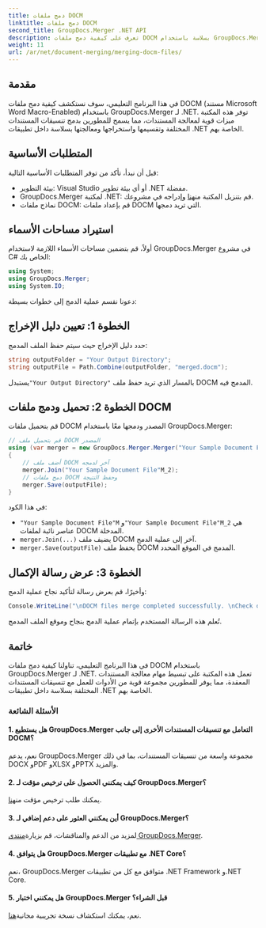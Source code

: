 ```yaml
---
title: دمج ملفات DOCM
linktitle: دمج ملفات DOCM
second_title: GroupDocs.Merger .NET API
description: تعرف على كيفية دمج ملفات DOCM بسلاسة باستخدام GroupDocs.Merger لـ .NET. معالجة بسيطة وفعالة للمستندات لتطبيقات .NET.
weight: 11
url: /ar/net/document-merging/merging-docm-files/
---
```

## مقدمة
في هذا البرنامج التعليمي، سوف نستكشف كيفية دمج ملفات DOCM (مستند Microsoft Word Macro-Enabled) باستخدام GroupDocs.Merger لـ .NET. توفر هذه المكتبة ميزات قوية لمعالجة المستندات، مما يسمح للمطورين بدمج تنسيقات المستندات المختلفة وتقسيمها واستخراجها ومعالجتها بسلاسة داخل تطبيقات .NET الخاصة بهم.
## المتطلبات الأساسية
قبل أن نبدأ، تأكد من توفر المتطلبات الأساسية التالية:
- بيئة التطوير: Visual Studio أو أي بيئة تطوير .NET مفضلة.
-  GroupDocs.Merger لمكتبة .NET: قم بتنزيل المكتبة من[هنا](https://releases.groupdocs.com/merger/net/) وإدراجه في مشروعك.
- نماذج ملفات DOCM: قم بإعداد ملفات DOCM التي تريد دمجها.
  

## استيراد مساحات الأسماء
أولاً، قم بتضمين مساحات الأسماء اللازمة لاستخدام GroupDocs.Merger في مشروع C# الخاص بك:
```csharp
using System; 
using GroupDocs.Merger;
using System.IO;
```

دعونا نقسم عملية الدمج إلى خطوات بسيطة:
## الخطوة 1: تعيين دليل الإخراج
حدد دليل الإخراج حيث سيتم حفظ الملف المدمج:
```csharp
string outputFolder = "Your Output Directory";
string outputFile = Path.Combine(outputFolder, "merged.docm");
```
 يستبدل`"Your Output Directory"` بالمسار الذي تريد حفظ ملف DOCM المدمج فيه.
## الخطوة 2: تحميل ودمج ملفات DOCM
قم بتحميل ملفات DOCM المصدر ودمجها معًا باستخدام GroupDocs.Merger:
```csharp
// قم بتحميل ملف DOCM المصدر
using (var merger = new GroupDocs.Merger.Merger("Your Sample Document File"M))
{
    // أضف ملف DOCM آخر لدمجه
    merger.Join("Your Sample Document File"M_2);
    // دمج ملفات DOCM وحفظ النتيجة
    merger.Save(outputFile);
}
```
في هذا الكود:
- `"Your Sample Document File"M` و`"Your Sample Document File"M_2` هي عناصر نائبة لملفات DOCM المدخلة.
- `merger.Join(...)` يضيف ملف DOCM آخر إلى عملية الدمج.
- `merger.Save(outputFile)` يحفظ ملف DOCM المدمج في الموقع المحدد.
## الخطوة 3: عرض رسالة الإكمال
وأخيرًا، قم بعرض رسالة لتأكيد نجاح عملية الدمج:
```csharp
Console.WriteLine("\nDOCM files merge completed successfully. \nCheck output in {0}", outputFolder);
```
تُعلم هذه الرسالة المستخدم بإتمام عملية الدمج بنجاح وموقع الملف المدمج.

## خاتمة
في هذا البرنامج التعليمي، تناولنا كيفية دمج ملفات DOCM باستخدام GroupDocs.Merger لـ .NET. تعمل هذه المكتبة على تبسيط مهام معالجة المستندات المعقدة، مما يوفر للمطورين مجموعة قوية من الأدوات للعمل مع تنسيقات المستندات المختلفة بسلاسة داخل تطبيقات .NET الخاصة بهم.

### الأسئلة الشائعة
#### 1. هل يستطيع GroupDocs.Merger التعامل مع تنسيقات المستندات الأخرى إلى جانب DOCM؟
نعم، يدعم GroupDocs.Merger مجموعة واسعة من تنسيقات المستندات، بما في ذلك DOCX وPDF وXLSX وPPTX والمزيد.
#### 2. كيف يمكنني الحصول على ترخيص مؤقت لـ GroupDocs.Merger؟
 يمكنك طلب ترخيص مؤقت من[هنا](https://purchase.groupdocs.com/temporary-license/).
#### 3. أين يمكنني العثور على دعم إضافي لـ GroupDocs.Merger؟
 لمزيد من الدعم والمناقشات، قم بزيارة[منتدى GroupDocs.Merger](https://forum.groupdocs.com/c/merger/32).
#### 4. هل يتوافق GroupDocs.Merger مع تطبيقات .NET Core؟
نعم، GroupDocs.Merger متوافق مع كل من تطبيقات .NET Framework و.NET Core.
#### 5. هل يمكنني اختبار GroupDocs.Merger قبل الشراء؟
 نعم، يمكنك استكشاف نسخة تجريبية مجانية[هنا](https://releases.groupdocs.com/).